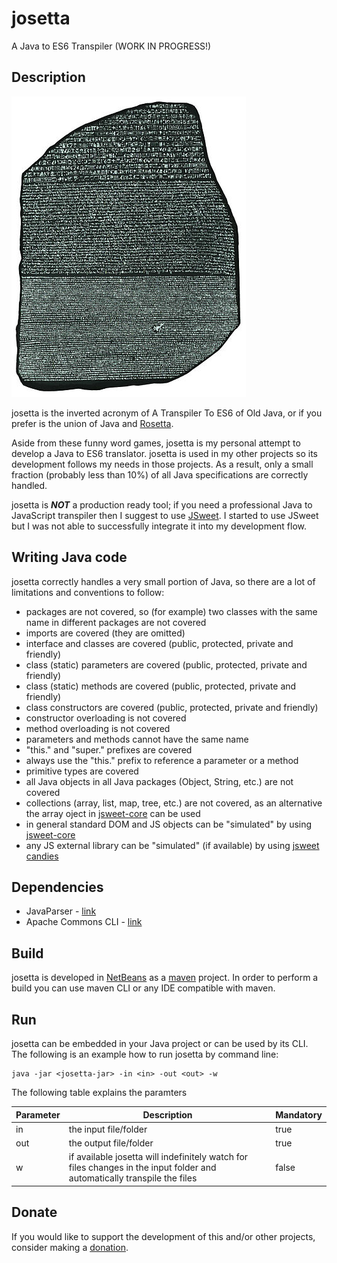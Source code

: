 # josetta
A Java to ES6 Transpiler (WORK IN PROGRESS!)

## Description
![josetta.jpeg](https://github.com/gianpierodiblasi/josetta/blob/master/josetta.jpeg?raw=true)

josetta is the inverted acronym of A Transpiler To ES6 of Old Java, or if you prefer is the union of Java and
[Rosetta](https://en.wikipedia.org/wiki/Rosetta_Stone).

Aside from these funny word games, josetta is my personal attempt to develop a Java to ES6 translator. josetta is used in my other
projects so its development follows my needs in those projects. As a result, only a small fraction (probably less than 10%) of 
all Java specifications are correctly handled.

josetta is ***NOT*** a production ready tool; if you need a professional Java to JavaScript transpiler then I suggest to use
[JSweet](https://jsweet.org). I started to use JSweet but I was not able to successfully integrate it into my development flow.

## Writing Java code
josetta correctly handles a very small portion of Java, so there are a lot of limitations and conventions to follow:
- packages are not covered, so (for example) two classes with the same name in different packages are not covered
- imports are covered (they are omitted)
- interface and classes are covered (public, protected, private and friendly)
- class (static) parameters are covered (public, protected, private and friendly)
- class (static) methods are covered (public, protected, private and friendly)
- class constructors are covered (public, protected, private and friendly)
- constructor overloading is not covered
- method overloading is not covered
- parameters and methods cannot have the same name
- "this." and "super." prefixes are covered
- always use the "this." prefix to reference a parameter or a method
- primitive types are covered
- all Java objects in all Java packages (Object, String, etc.) are not covered
- collections (array, list, map, tree, etc.) are not covered, as an alternative the array oject in
[jsweet-core](https://repository.jsweet.org/artifactory/libs-release-local/org/jsweet/jsweet-core/) can be used
- in general standard DOM and JS objects can be "simulated" by using
[jsweet-core](https://repository.jsweet.org/artifactory/libs-release-local/org/jsweet/jsweet-core/)
- any JS external library can be "simulated" (if available) by using
[jsweet candies](https://repository.jsweet.org/artifactory/libs-release-local/org/jsweet/candies/)

## Dependencies
- JavaParser - [link](https://javaparser.org/)
- Apache Commons CLI - [link](https://commons.apache.org/proper/commons-cli/)

## Build
josetta is developed in [NetBeans](https://netbeans.apache.org/) as a [maven](https://maven.apache.org/) project.
In order to perform a build you can use maven CLI or any IDE compatible with maven.

## Run
josetta can be embedded in your Java project or can be used by its CLI. The following is an example how to run josetta by command line:
```
java -jar <josetta-jar> -in <in> -out <out> -w
```
The following table explains the paramters

| Parameter | Description | Mandatory |
| - | - | - |
| in  | the input file/folder  | true |
| out | the output file/folder | true |
| w   | if available josetta will indefinitely watch for files changes in the input folder and automatically transpile the files | false |

## Donate
If you would like to support the development of this and/or other projects, consider making a [donation](https://www.paypal.com/donate/?business=HCDX9BAEYDF4C&no_recurring=0&currency_code=EUR).